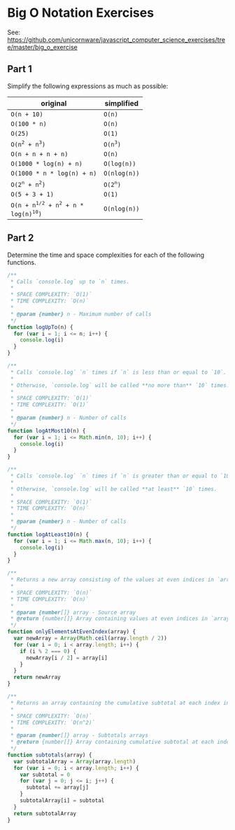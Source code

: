 # Big O Notation Exercises

See:
<https://github.com/unicornware/javascript_computer_science_exercises/tree/master/big_o_exercise>

## Part 1

Simplify the following expressions as much as possible:

| original                                                                       | simplified                    |
| ------------------------------------------------------------------------------ | ----------------------------- |
| <code>O(n + 10)</code>                                                         | <code>O(n)</code>             |
| <code>O(100 \* n)</code>                                                       | <code>O(n)</code>             |
| <code>O(25)</code>                                                             | <code>O(1)</code>             |
| <code>O(n<sup>2</sup> + n<sup>3</sup>)</code>                                  | <code>O(n<sup>3</sup>)</code> |
| <code>O(n + n + n + n)</code>                                                  | <code>O(n)</code>             |
| <code>O(1000 \* log(n) + n)</code>                                             | <code>O(log(n))</code>        |
| <code>O(1000 \* n \* log(n) + n)</code>                                        | <code>O(nlog(n))</code>       |
| <code>O(2<sup>n</sup> + n<sup>2</sup>)</code>                                  | <code>O(2<sup>n</sup>)</code> |
| <code>O(5 + 3 + 1)</code>                                                      | <code>O(1)</code>             |
| <code>O(n + n<sup>1/2</sup> + n<sup>2</sup> + n \* log(n)<sup>10</sup>)</code> | <code>O(nlog(n))</code>       |

## Part 2

Determine the time and space complexities for each of the following functions.

```javascript
/**
 * Calls `console.log` up to `n` times.
 *
 * SPACE COMPLEXITY: `O(1)`
 * TIME COMPLEXITY: `O(n)`
 *
 * @param {number} n - Maximum number of calls
 */
function logUpTo(n) {
  for (var i = 1; i <= n; i++) {
    console.log(i)
  }
}
```

```javascript
/**
 * Calls `console.log` `n` times if `n` is less than or equal to `10`.
 *
 * Otherwise, `console.log` will be called **no more than** `10` times.
 *
 * SPACE COMPLEXITY: `O(1)`
 * TIME COMPLEXITY: `O(1)`
 *
 * @param {number} n - Number of calls
 */
function logAtMost10(n) {
  for (var i = 1; i <= Math.min(n, 10); i++) {
    console.log(i)
  }
}
```

```javascript
/**
 * Calls `console.log` `n` times if `n` is greater than or equal to `10`.
 *
 * Otherwise, `console.log` will be called **at least** `10` times.
 *
 * SPACE COMPLEXITY: `O(1)`
 * TIME COMPLEXITY: `O(n)`
 *
 * @param {number} n - Number of calls
 */
function logAtLeast10(n) {
  for (var i = 1; i <= Math.max(n, 10); i++) {
    console.log(i)
  }
}
```

```javascript
/**
 * Returns a new array consisting of the values at even indices in `array`.
 *
 * SPACE COMPLEXITY: `O(n)`
 * TIME COMPLEXITY: `O(n)`
 *
 * @param {number[]} array - Source array
 * @return {number[]} Array containing values at even indices in `array`
 */
function onlyElementsAtEvenIndex(array) {
  var newArray = Array(Math.ceil(array.length / 2))
  for (var i = 0; i < array.length; i++) {
    if (i % 2 === 0) {
      newArray[i / 2] = array[i]
    }
  }
  return newArray
}
```

```javascript
/**
 * Returns an array containing the cumulative subtotal at each index in `array`.
 *
 * SPACE COMPLEXITY: `O(n)`
 * TIME COMPLEXITY: `O(n^2)`
 *
 * @param {number[]} array - Subtotals arrays
 * @return {number[]} Array containing cumulative subtotal at each index
 */
function subtotals(array) {
  var subtotalArray = Array(array.length)
  for (var i = 0; i < array.length; i++) {
    var subtotal = 0
    for (var j = 0; j <= i; j++) {
      subtotal += array[j]
    }
    subtotalArray[i] = subtotal
  }
  return subtotalArray
}
```
